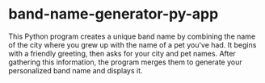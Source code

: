 # band-name-generator-py-app
This Python program creates a unique band name by combining the name of the city where you grew up with the name of a pet you've had. It begins with a friendly greeting, then asks for your city and pet names. After gathering this information, the program merges them to generate your personalized band name and displays it.
